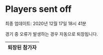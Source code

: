 # Players sent off
최종 업데이트: 2020년 12월 17일 18시 41분


경기 중 오류가 발생하는 경우 자동으로 퇴장됩니다.


| 퇴장된 참가자 |
|:---:|
